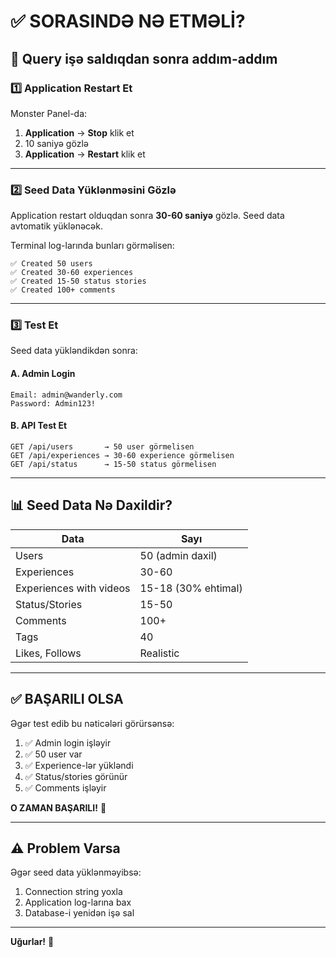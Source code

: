 # ✅ SORASINDƏ NƏ ETMƏLİ?

## 🚀 Query işə saldıqdan sonra addım-addım

### 1️⃣ **Application Restart Et**

Monster Panel-da:
1. **Application** → **Stop** klik et
2. 10 saniyə gözlə
3. **Application** → **Restart** klik et

---

### 2️⃣ **Seed Data Yüklənməsini Gözlə**

Application restart olduqdan sonra **30-60 saniyə** gözlə. Seed data avtomatik yüklənəcək.

Terminal log-larında bunları görməlisen:
```
✅ Created 50 users
✅ Created 30-60 experiences
✅ Created 15-50 status stories  
✅ Created 100+ comments
```

---

### 3️⃣ **Test Et**

Seed data yükləndikdən sonra:

#### A. Admin Login
```
Email: admin@wanderly.com
Password: Admin123!
```

#### B. API Test Et
```
GET /api/users       → 50 user görmelisen
GET /api/experiences → 30-60 experience görmelisen
GET /api/status      → 15-50 status görmelisen
```

---

## 📊 Seed Data Nə Daxildir?

| Data | Sayı |
|------|------|
| Users | 50 (admin daxil) |
| Experiences | 30-60 |
| Experiences with videos | 15-18 (30% ehtimal) |
| Status/Stories | 15-50 |
| Comments | 100+ |
| Tags | 40 |
| Likes, Follows | Realistic |

---

## ✅ BAŞARILI OLSA

Əgər test edib bu nəticələri görürsənsə:

1. ✅ Admin login işləyir
2. ✅ 50 user var
3. ✅ Experience-lər yükləndi
4. ✅ Status/stories görünür
5. ✅ Comments işləyir

**O ZAMAN BAŞARILI!** 🎉

---

## ⚠️ Problem Varsa

Əgər seed data yüklənməyibsə:

1. Connection string yoxla
2. Application log-larına bax
3. Database-i yenidən işə sal

---

**Uğurlar!** 🚀

